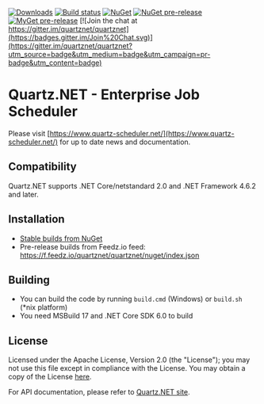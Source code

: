 [![Downloads](https://img.shields.io/nuget/dt/Quartz)](#)
[![Build status](https://ci.appveyor.com/api/projects/status/d9ahvu9u77qjhx9r/branch/master?svg=true)](https://ci.appveyor.com/project/lahma/quartznet-6fcn8/branch/master)
[![NuGet](http://img.shields.io/nuget/v/Quartz.svg)](https://www.nuget.org/packages/Quartz/)
[![NuGet pre-release](http://img.shields.io/nuget/vpre/Quartz.svg)](https://www.nuget.org/packages/Quartz/)
[![MyGet pre-release](https://img.shields.io/myget/quartznet/vpre/Quartz)](#)
[![Join the chat at https://gitter.im/quartznet/quartznet](https://badges.gitter.im/Join%20Chat.svg)](https://gitter.im/quartznet/quartznet?utm_source=badge&utm_medium=badge&utm_campaign=pr-badge&utm_content=badge)

# Quartz.NET - Enterprise Job Scheduler

Please visit [https://www.quartz-scheduler.net/](https://www.quartz-scheduler.net/) for up to date news and documentation.

## Compatibility

Quartz.NET supports .NET Core/netstandard 2.0 and .NET Framework 4.6.2 and later.

## Installation

* [Stable builds from NuGet](https://www.nuget.org/packages?q=owner%3AQuartz.NET)
* Pre-release builds from Feedz.io feed: https://f.feedz.io/quartznet/quartznet/nuget/index.json

## Building

* You can build the code by running `build.cmd` (Windows) or `build.sh` (*nix platform)
* You need MSBuild 17 and .NET Core SDK 6.0 to build

## License

Licensed under the Apache License, Version 2.0 (the "License"); you may not
use this file except in compliance with the License. You may obtain a copy
of the License [here](http://www.apache.org/licenses/LICENSE-2.0).

For API documentation, please refer to [Quartz.NET site](https://docs.quartz-scheduler.net/apidoc/3.0/html).

